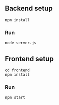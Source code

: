 ## Backend setup
```
npm install
```

### Run
```
node server.js
```

## Frontend setup

```
cd frontend
npm install
```

### Run
```
npm start
```
